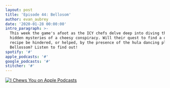 ```yaml
---
layout: post
title: 'Episode 44: Bellosom'
author: evan_aubrey
date: '2020-01-28 00:00:00'
intro_paragraph: >-
  This week the game's afoot as the ICY chefs delve deep into diving the long
  hidden mysteries of a cheesy conspiracy. Will their quest to find a delicious
  recipe be hindered, or helped, by the presence of the hula dancing plant
  Bellossom? Listen to find out!
spotify: '#'
apple_podcasts: '#'
google_podcasts: '#'
stitcher: '#'
---
```

[![I Chews You on Apple Podcasts](https://linkmaker.itunes.apple.com/en-us/badge-lrg.svg?releaseDate=2019-04-16T00:00:00Z&kind=podcast&bubble=podcasts)](https://podcasts.apple.com/us/podcast/i-chews-you/id1455409177?i=1000463254474)
